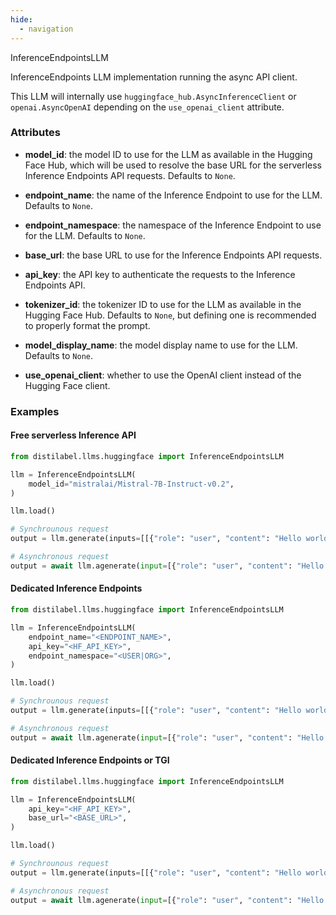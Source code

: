 ```yaml
---
hide:
  - navigation
---
```

InferenceEndpointsLLM


InferenceEndpoints LLM implementation running the async API client.



This LLM will internally use `huggingface_hub.AsyncInferenceClient` or `openai.AsyncOpenAI`
    depending on the `use_openai_client` attribute.





### Attributes

- **model_id**: the model ID to use for the LLM as available in the Hugging Face Hub, which  will be used to resolve the base URL for the serverless Inference Endpoints API requests.  Defaults to `None`.

- **endpoint_name**: the name of the Inference Endpoint to use for the LLM. Defaults to `None`.

- **endpoint_namespace**: the namespace of the Inference Endpoint to use for the LLM. Defaults to `None`.

- **base_url**: the base URL to use for the Inference Endpoints API requests.

- **api_key**: the API key to authenticate the requests to the Inference Endpoints API.

- **tokenizer_id**: the tokenizer ID to use for the LLM as available in the Hugging Face Hub.  Defaults to `None`, but defining one is recommended to properly format the prompt.

- **model_display_name**: the model display name to use for the LLM. Defaults to `None`.

- **use_openai_client**: whether to use the OpenAI client instead of the Hugging Face client.







### Examples


#### Free serverless Inference API
```python
from distilabel.llms.huggingface import InferenceEndpointsLLM

llm = InferenceEndpointsLLM(
    model_id="mistralai/Mistral-7B-Instruct-v0.2",
)

llm.load()

# Synchrounous request
output = llm.generate(inputs=[[{"role": "user", "content": "Hello world!"}]])

# Asynchronous request
output = await llm.agenerate(input=[{"role": "user", "content": "Hello world!"}])
```

#### Dedicated Inference Endpoints
```python
from distilabel.llms.huggingface import InferenceEndpointsLLM

llm = InferenceEndpointsLLM(
    endpoint_name="<ENDPOINT_NAME>",
    api_key="<HF_API_KEY>",
    endpoint_namespace="<USER|ORG>",
)

llm.load()

# Synchrounous request
output = llm.generate(inputs=[[{"role": "user", "content": "Hello world!"}]])

# Asynchronous request
output = await llm.agenerate(input=[{"role": "user", "content": "Hello world!"}])
```

#### Dedicated Inference Endpoints or TGI
```python
from distilabel.llms.huggingface import InferenceEndpointsLLM

llm = InferenceEndpointsLLM(
    api_key="<HF_API_KEY>",
    base_url="<BASE_URL>",
)

llm.load()

# Synchrounous request
output = llm.generate(inputs=[[{"role": "user", "content": "Hello world!"}]])

# Asynchronous request
output = await llm.agenerate(input=[{"role": "user", "content": "Hello world!"}])
```



